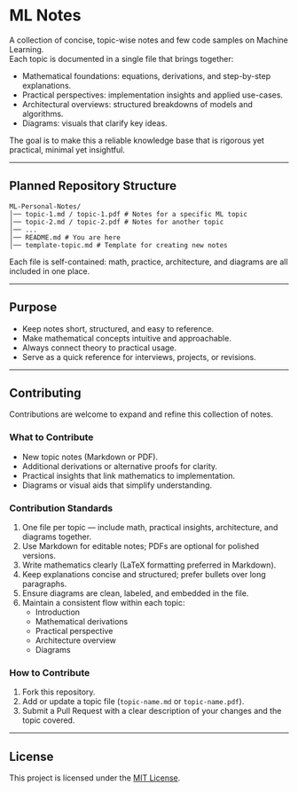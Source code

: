 # ML Notes

A collection of concise, topic-wise notes and few code samples on Machine Learning.  
Each topic is documented in a single file that brings together:  

- Mathematical foundations: equations, derivations, and step-by-step explanations.  
- Practical perspectives: implementation insights and applied use-cases.  
- Architectural overviews: structured breakdowns of models and algorithms.  
- Diagrams: visuals that clarify key ideas.  

The goal is to make this a reliable knowledge base that is rigorous yet practical, minimal yet insightful.  

---

## Planned Repository Structure 
```
ML-Personal-Notes/
│── topic-1.md / topic-1.pdf # Notes for a specific ML topic
│── topic-2.md / topic-2.pdf # Notes for another topic
│── ...
│── README.md # You are here
│── template-topic.md # Template for creating new notes
```

Each file is self-contained: math, practice, architecture, and diagrams are all included in one place.  

---

## Purpose  

- Keep notes short, structured, and easy to reference.  
- Make mathematical concepts intuitive and approachable.  
- Always connect theory to practical usage.  
- Serve as a quick reference for interviews, projects, or revisions.  

---

## Contributing  

Contributions are welcome to expand and refine this collection of notes.  

### What to Contribute  
- New topic notes (Markdown or PDF).  
- Additional derivations or alternative proofs for clarity.  
- Practical insights that link mathematics to implementation.  
- Diagrams or visual aids that simplify understanding.  

### Contribution Standards  
1. One file per topic — include math, practical insights, architecture, and diagrams together.  
2. Use Markdown for editable notes; PDFs are optional for polished versions.  
3. Write mathematics clearly (LaTeX formatting preferred in Markdown).  
4. Keep explanations concise and structured; prefer bullets over long paragraphs.  
5. Ensure diagrams are clean, labeled, and embedded in the file.  
6. Maintain a consistent flow within each topic:  
   - Introduction  
   - Mathematical derivations  
   - Practical perspective  
   - Architecture overview  
   - Diagrams  

### How to Contribute  
1. Fork this repository.  
2. Add or update a topic file (`topic-name.md` or `topic-name.pdf`).  
3. Submit a Pull Request with a clear description of your changes and the topic covered.  

---

## License  

This project is licensed under the [MIT License](LICENSE).  



